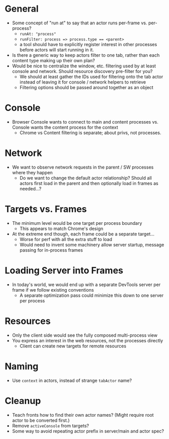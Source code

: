 # General

- Some concept of "run at" to say that an actor runs per-frame vs. per-process?
   - `runAt: "process"`
   - `runFilter: process => process.type == <parent>`
   - a tool should have to explicitly register interest in other processes
     before actors will start running in it.
- Is there a generic way to keep actors filter to one tab, rather than each
  content type making up their own plan?
- Would be nice to centralize the window, etc. filtering used by at least
  console and network.  Should resource discovery pre-filter for you?
  - We should at least gather the IDs used for filtering onto the tab actor
    instead of leaving it for console / network helpers to retrieve
  - Filtering options should be passed around together as an object

# Console

- Browser Console wants to connect to main and content processes vs. Console
  wants the content process for the context
  - Chrome vs Content filtering is separate; about privs, not processes.

# Network

- We want to observe network requests in the parent / SW processes where they
  happen
  - Do we want to change the default actor relationship?  Should all actors
    first load in the parent and then optionally load in frames as needed...?

# Targets vs. Frames

- The minimum level would be one target per process boundary
  - This appears to match Chrome's design
- At the extreme end though, each frame could be a separate target...
  - Worse for perf with all the extra stuff to load
  - Would need to invent some machinery allow server startup, message passing
    for in-process frames

# Loading Server into Frames

- In today's world, we would end up with a separate DevTools server per frame if
  we follow existing conventions
  - A separate optimization pass could minimize this down to one server per
    process

# Resources

- Only the client side would see the fully composed multi-process view
- You express an interest in the web resources, not the processes directly
  - Client can create new targets for remote resources

# Naming

- Use `context` in actors, instead of strange `tabActor` name?

# Cleanup

- Teach fronts how to find their own actor names?  (Might require root actor to
  be converted first.)
- Remove `activeConsole` from targets?
- Some way to avoid repeating actor prefix in server/main and actor spec?